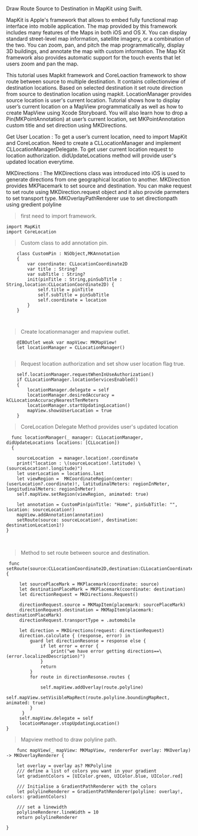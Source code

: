 
Draw Route Source to Destination in MapKit using Swift.

MapKit is Apple's framework that allows to embed fully functional map interface into mobile application. The map provided by this framework includes many features of the Maps in both iOS and OS X. You can display standard street-level map information, satellite imagery, or a combination of the two. You can zoom, pan, and pitch the map programmatically, display 3D buildings, and annotate the map with custom information. The Map Kit framework also provides automatic support for the touch events that let users zoom and pan the map.

This tutorial uses Mapkit framework and CoreLoaction framework to show route between source to multiple destination. It contains collectionview of destination locations. Based on selected destination it set route direction from source to destination location using mapkit. LocationManager provides source location is user's current location. Tutorial shows how to display user’s current location on a MapView programmatically as well as how to create MapView using Xcode Storyboard. You will also learn how to drop a Pin(MKPointAnnotation) at user’s current location, set MKPointAnnotation custom title and set direction using MKDirections.

Get User Location : 
To get a user’s current location, need to import MapKit and CoreLocation. Need to create a CLLocationManager and implement  CLLocationManagerDelegate. To get user current location request to location authorization.
didUpdateLocations method will provide user's updated location everytime.

MKDirections : 
The MKDirections class was introduced into iOS  is used to generate directions from one geographical location to another. MKDirection provides MKPlacemark to set source and destination. You can make request to set route using MKDirection.request object and it also provide parmeters to set transport type. MKOverlayPathRenderer use to set directionpath using gredient polyline 




> first need to import framework.

    import MapKit
    import CoreLocation
    
> Custom class to add annotation pin. 
    
        class CustomPin : NSObject,MKAnnotation
        {
            var coordinate: CLLocationCoordinate2D
            var title : String?
            var subTitle : String?
            init(pinTitle : String,pinSubTitle : String,location:CLLocationCoordinate2D) {
                self.title = pinTitle
                self.subTitle = pinSubTitle
                self.coordinate = location
            }
        } 
                                                                                       
> Create locationmanager and mapview outlet.

        @IBOutlet weak var mapView: MKMapView!
        let locationManager = CLLocationManager()
       
> Request location authorization and set show user location flag true.

        self.locationManager.requestWhenInUseAuthorization()
        if CLLocationManager.locationServicesEnabled()
        {
            locationManager.delegate = self
            locationManager.desiredAccuracy = kCLLocationAccuracyNearestTenMeters
            locationManager.startUpdatingLocation()
            mapView.showsUserLocation = true
        }
        
> CoreLocation Delegate Method provides user's updated location 

      func locationManager(_ manager: CLLocationManager, didUpdateLocations locations: [CLLocation])
      {
        
        sourceLocation  = manager.location!.coordinate
        print("location : \(sourceLocation!.latitude) \(sourceLocation!.longitude)")
        let userLocation = locations.last
        let viewRegion =  MKCoordinateRegion(center: (userLocation?.coordinate)!, latitudinalMeters: regionInMeter, longitudinalMeters: regionInMeter)
        self.mapView.setRegion(viewRegion, animated: true)
        
        let annotation = CustomPin(pinTitle: "Home", pinSubTitle: "", location: sourceLocation!)
        mapView.addAnnotation(annotation)
        setRoute(source: sourceLocation!, destination: destinationLocation1!)
    }
    
> Method to set route between source and destination.


     func setRoute(source:CLLocationCoordinate2D,destination:CLLocationCoordinate2D){
         
         let sourcePlaceMark = MKPlacemark(coordinate: source)
         let destinationPlaceMark = MKPlacemark(coordinate: destination)
         let directionRequest = MKDirections.Request()
         
         directionRequest.source = MKMapItem(placemark: sourcePlaceMark)
         directionRequest.destination = MKMapItem(placemark: destinationPlaceMark)
         directionRequest.transportType = .automobile
     
         let direction = MKDirections(request: directionRequest)
         direction.calculate { (response, error) in
             guard let directionResonse = response else {
                 if let error = error {
                     print("we have error getting directions==\(error.localizedDescription)")
                 }
                 return
             }
             for route in directionResonse.routes {
                 
                 self.mapView.addOverlay(route.polyline)
                 self.mapView.setVisibleMapRect(route.polyline.boundingMapRect, animated: true)
             }
          }
         self.mapView.delegate = self
         locationManager.stopUpdatingLocation()
    }
    
> Mapview method to draw polyline path.
                
        func mapView(_ mapView: MKMapView, rendererFor overlay: MKOverlay) -> MKOverlayRenderer {
       
        let overlay = overlay as? MKPolyline
        /// define a list of colors you want in your gradient
        let gradientColors = [UIColor.green, UIColor.blue, UIColor.red]
        
        /// Initialise a GradientPathRenderer with the colors
        let polylineRenderer = GradientPathRenderer(polyline: overlay!, colors: gradientColors)
        
        /// set a linewidth
        polylineRenderer.lineWidth = 10
        return polylineRenderer
        
    }
                                                                                                                                                                                                                                                                                                                                                                                                                                                                                                                                                                                                                                                                                                                                                                                                   
                                                                                                                                                                                                                                                                                                                                                                                                                                                                                                                                                                                                                                                                                                                                                                                                                
                                                                                                                                                                                                                                                                                                                                                                                                                                                                                                                                                                                                                                                                                                                                                                                                                
